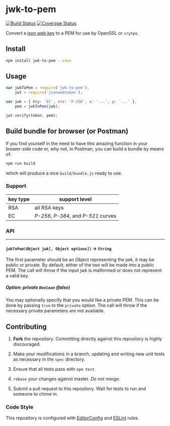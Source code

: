 # jwk-to-pem

[![Build Status](https://travis-ci.org/Brightspace/node-jwk-to-pem.svg?branch=master)](https://travis-ci.org/Brightspace/node-jwk-to-pem) [![Coverage Status](https://coveralls.io/repos/Brightspace/node-jwk-to-pem/badge.svg)](https://coveralls.io/r/Brightspace/node-jwk-to-pem)

Convert a [json web key][jwk] to a PEM for use by OpenSSL or `crytpo`.

## Install
```sh
npm install jwk-to-pem --save
```

## Usage
```js
var jwkToPem = require('jwk-to-pem'),
	jwt = require('jsonwebtoken');

var jwk = { kty: 'EC', crv: 'P-256', x: '...', y: '...' },
	pem = jwkToPem(jwk);

jwt.verify(token, pem);
```

## Build bundle for browser (or Postman)
If you find yourself in the need to have this amazing function in your brower-side code or, why not, in Postman, you can build a bundle by means of:
```sh
npm run build
```
which will produce a nice `build/bundle.js` ready to use.

### Support

key type | support level
---------|--------------
 RSA     | all RSA keys
 EC      | _P-256_, _P-384_, and _P-521_ curves

### API

---

#### `jwkToPem(Object jwk[, Object options])` -> `String`

The first parameter should be an Object representing the jwk, it may be public
or private. By default, either of the two will be made into a public PEM. The
call will throw if the input jwk is malformed or does not represent a valid
key.

##### Option: private `Boolean` _(false)_

You may optionally specify that you would like a private PEM. This can be done
by passing `true` to the `private` option. The call will throw if the necessary
private parameters are not available.


## Contributing

1. **Fork** the repository. Committing directly against this repository is
   highly discouraged.

2. Make your modifications in a branch, updating and writing new unit tests
   as necessary in the `spec` directory.

3. Ensure that all tests pass with `npm test`

4. `rebase` your changes against master. *Do not merge*.

5. Submit a pull request to this repository. Wait for tests to run and someone
   to chime in.

### Code Style

This repository is configured with [EditorConfig][EditorConfig] and
[ESLint][ESLint] rules.

[algs]: https://tools.ietf.org/html/rfc7518#section-3.1
[jwk]: https://tools.ietf.org/html/rfc7517
[EditorConfig]: http://editorconfig.org/
[ESLint]: http://eslint.org
